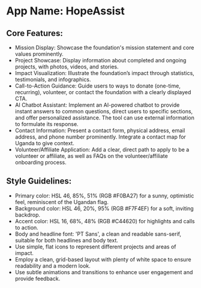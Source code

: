 # **App Name**: HopeAssist

## Core Features:

- Mission Display: Showcase the foundation's mission statement and core values prominently.
- Project Showcase: Display information about completed and ongoing projects, with photos, videos, and stories.
- Impact Visualization: Illustrate the foundation’s impact through statistics, testimonials, and infographics.
- Call-to-Action Guidance: Guide users to ways to donate (one-time, recurring), volunteer, or contact the foundation with a clearly displayed CTA.
- AI Chatbot Assistant: Implement an AI-powered chatbot to provide instant answers to common questions, direct users to specific sections, and offer personalized assistance. The tool can use external information to formulate its response.
- Contact Information: Present a contact form, physical address, email address, and phone number prominently. Integrate a contact map for Uganda to give context.
- Volunteer/Affiliate Application: Add a clear, direct path to apply to be a volunteer or affiliate, as well as FAQs on the volunteer/affiliate onboarding process.

## Style Guidelines:

- Primary color: HSL 46, 85%, 51% (RGB #F0BA27) for a sunny, optimistic feel, reminiscent of the Ugandan flag.
- Background color: HSL 46, 20%, 95% (RGB #F7F4EF) for a soft, inviting backdrop.
- Accent color: HSL 16, 68%, 48% (RGB #C44620) for highlights and calls to action.
- Body and headline font: 'PT Sans', a clean and readable sans-serif, suitable for both headlines and body text.
- Use simple, flat icons to represent different projects and areas of impact.
- Employ a clean, grid-based layout with plenty of white space to ensure readability and a modern look.
- Use subtle animations and transitions to enhance user engagement and provide feedback.